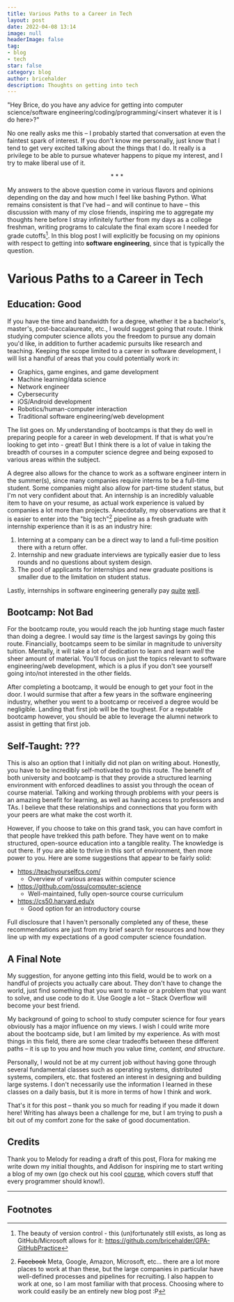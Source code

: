 ```yaml
---
title: Various Paths to a Career in Tech
layout: post
date: 2022-04-08 13:14
image: null
headerImage: false
tag:
- blog
- tech
star: false
category: blog
author: bricehalder
description: Thoughts on getting into tech
---
```


"Hey Brice, do you have any advice for getting into computer science/software engineering/coding/programming/\<insert whatever it is I do here>?"

No one really asks me this – I probably started that conversation at even the faintest spark of interest. If you don't know me personally, just know that I tend to get very excited talking about the things that I do. It really is a privilege to be able to pursue whatever happens to pique my interest, and I try to make liberal use of it.

<center> *      *      * </center>

My answers to the above question come in various flavors and opinions depending on the day and how much I feel like bashing Python. What remains consistent is that I've had – and will continue to have – this discussion with many of my close friends, inspiring me to aggregate my thoughts here before I stray infinitely further from my days as a college freshman, writing programs to calculate the final exam score I needed for grade cutoffs[^1]. In this blog post I will explicitly be focusing on my opinions with respect to getting into **software engineering**, since that is typically the question.

# Various Paths to a Career in Tech

## Education: Good

If you have the time and bandwidth for a degree, whether it be a bachelor's, master's, post-baccalaureate, etc., I would suggest going that route. I think studying computer science allots you the freedom to pursue any domain you'd like, in addition to further academic pursuits like research and teaching. Keeping the scope limited to a career in software development, I will list a handful of areas that you could potentially work in: 
* Graphics, game engines, and game development
* Machine learning/data science
* Network engineer
* Cybersecurity
* iOS/Android development
* Robotics/human-computer interaction
* Traditional software engineering/web development

The list goes on. My understanding of bootcamps is that they do well in preparing people for a career in web development. If that is what you're looking to get into - great! But I think there is a lot of value in taking the breadth of courses in a computer science degree and being exposed to various areas within the subject. 

A degree also allows for the chance to work as a software engineer intern in the summer(s), since many companies require interns to be a full-time student. Some companies might also allow for part-time student status, but I'm not very confident about that. An internship is an incredibly valuable item to have on your resume, as actual work experience is valued by companies a lot more than projects. Anecdotally, my observations are that it is easier to enter into the "big tech"[^2] pipeline as a fresh graduate with internship experience than it is as an industry hire: 

1) Interning at a company can be a direct way to land a full-time position there with a return offer.
2) Internship and new graduate interviews are typically easier due to less rounds and no questions about system design. 
3) The pool of applicants for internships and new graduate positions is smaller due to the limitation on student status.

Lastly, internships in software engineering generally pay [quite](https://www.levels.fyi/internships/?track=Software%20Engineer&timeframe=2022%20%2F%202021) [well](https://www.levels.fyi/internships/?track=Software%20Engineer&timeframe=2022%20%2F%202021).

## Bootcamp: Not Bad
For the bootcamp route, you would reach the job hunting stage much faster than doing a degree. I would say *time* is the largest savings by going this route. Financially, bootcamps seem to be similar in magnitude to  university tuition. Mentally, it will take a lot of dedication to learn and learn *well* the sheer amount of material. You'll focus on just the topics relevant to software engineering/web development, which is a plus if you don't see yourself going into/not interested in the other fields. 

After completing a bootcamp, it would be enough to get your foot in the door. I would surmise that after a few years in the software engineering industry, whether you went to a bootcamp or received a degree would be negligible. Landing that first job will be the toughest. For a reputable bootcamp however, you should be able to leverage the alumni network to assist in getting that first job.

## Self-Taught: ???
This is also an option that I initially did not plan on writing about. Honestly, you have to be incredibly self-motivated to go this route. The benefit of both university and bootcamp is that they provide a structured learning environment with enforced deadlines to assist you through the ocean of course material. Talking and working through problems with your peers is an amazing benefit for learning, as well as having access to professors and TAs. I believe that these relationships and connections that you form with your peers are what make the cost worth it.

However, if you choose to take on this grand task, you can have comfort in that people have trekked this path before. They have went on to make structured, open-source education into a tangible reality. The knowledge is out there. If you are able to thrive in this sort of environment, then more power to you. Here are some suggestions that appear to be fairly solid:

* https://teachyourselfcs.com/
  * Overview of various areas within computer science
* https://github.com/ossu/computer-science
  * Well-maintained, fully open-source course curriculum
* https://cs50.harvard.edu/x
  * Good option for an introductory course

Full disclosure that I haven't personally completed any of these, these recommendations are just from my brief search for resources and how they line up with my expectations of a good computer science foundation.

## A Final Note
My suggestion, for anyone getting into this field, would be to work on a handful of projects you actually care about. They don't have to  change the world, just find something that you want to make or a problem that you want to solve, and use code to do it. Use Google a lot – Stack Overflow will become your best friend. 

My background of going to school to study computer science for four years obviously has a major influence on my views. I wish I could write more about the bootcamp side, but I am limited by my experience. As with most things in this field, there are some clear tradeoffs between these different paths – it is up to you and how much you value *time, content, and structure*.

Personally, I would not be at my current job without having gone through several fundamental classes such as operating systems, distributed systems, compilers, etc. that fostered an interest in designing and building large systems. I don't necessarily use the information I learned in these classes on a daily basis, but it is more in terms of how I think and work.

That's it for this post – thank you so much for reading if you made it down here! Writing has always been a challenge for me, but I am trying to push a bit out of my comfort zone for the sake of good documentation.

## Credits
Thank you to Melody for reading a draft of this post, Flora for making me write down my initial thoughts, and Addison for inspiring me to start writing a blog of my own (go check out his cool [course](https://cs198.org/), which covers stuff that every programmer should know!).
* * *

## Footnotes
[^1]: The beauty of version control - this (un)fortunately still exists, as long as GitHub/Microsoft allows for it: https://github.com/bricehalder/GPA-GitHubPractice

[^2]: ~~Facebook~~ Meta, Google, Amazon, Microsoft, etc... there are a lot more places to work at than these, but the large companies in particular have well-defined processes and pipelines for recruiting. I also happen to work at one, so I am most familiar with that process. Choosing where to work could easily be an entirely new blog post :P











